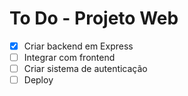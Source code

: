 # To Do - Projeto Web

- [x] Criar backend em Express
- [ ] Integrar com frontend
- [ ] Criar sistema de autenticação
- [ ] Deploy
